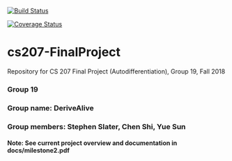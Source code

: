 [![Build Status](https://travis-ci.com/cs207-group19/cs207-FinalProject.svg?branch=master)](https://travis-ci.com/cs207-group19/cs207-FinalProject.svg?branch=master)

[![Coverage Status](https://coveralls.io/repos/github/cs207-group19/cs207-FinalProject/badge.svg?branch=master)](https://coveralls.io/github/cs207-group19/cs207-FinalProject?branch=master)


# cs207-FinalProject
Repository for CS 207 Final Project (Autodifferentiation), Group 19, Fall 2018

### Group 19
### Group name: DeriveAlive

### Group members: Stephen Slater, Chen Shi, Yue Sun

#### Note: See current project overview and documentation in docs/milestone2.pdf
